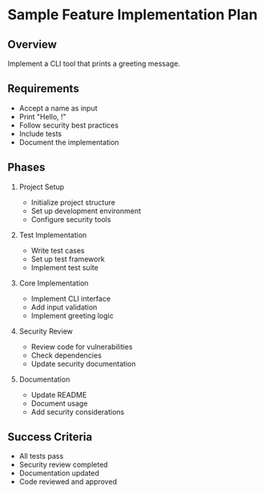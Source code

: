 # Sample Feature Implementation Plan

## Overview
Implement a CLI tool that prints a greeting message.

## Requirements
- Accept a name as input
- Print "Hello, <name>!"
- Follow security best practices
- Include tests
- Document the implementation

## Phases
1. Project Setup
   - Initialize project structure
   - Set up development environment
   - Configure security tools

2. Test Implementation
   - Write test cases
   - Set up test framework
   - Implement test suite

3. Core Implementation
   - Implement CLI interface
   - Add input validation
   - Implement greeting logic

4. Security Review
   - Review code for vulnerabilities
   - Check dependencies
   - Update security documentation

5. Documentation
   - Update README
   - Document usage
   - Add security considerations

## Success Criteria
- All tests pass
- Security review completed
- Documentation updated
- Code reviewed and approved 
